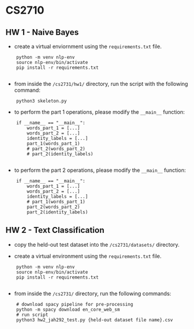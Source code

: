 # CS2710

## HW 1 - Naive Bayes

- create a virtual enviornment using the `requirements.txt` file.
```
    python -m venv nlp-env
    source nlp-env/bin/activate
    pip install -r requirements.txt
    
```

- from inside the `/cs2731/hw1/` directory, run the script with the following command:

```
    python3 skeleton.py
```

- to perform the part 1 operations, please modify the `__main__` function:

```
    if __name__ == "__main__":
        words_part_1 = [...]
        words_part_2 = [...]
        identity_labels = [...]
        part_1(words_part_1)
        # part_2(words_part_2)
        # part_2(identity_labels)
        
```

- to perform the part 2 operations, please modify the `__main__` function:

```
    if __name__ == "__main__":
        words_part_1 = [...]
        words_part_2 = [...]
        identity_labels = [...]
        # part_1(words_part_1)
        part_2(words_part_2)
        part_2(identity_labels)
```

## HW 2 - Text Classification

- copy the held-out test dataset into the `/cs2731/datasets/` directory.

- create a virtual environment using the `requirements.txt` file.

```
    python -m venv nlp-env
    source nlp-env/bin/activate
    pip install -r requirements.txt
    
```

- from inside the `/cs2731/` directory, run the following commands:

```
    # download spacy pipeline for pre-processing
    python -m spacy download en_core_web_sm
    # run script
    python3 hw2_jah292_test.py {held-out dataset file name}.csv
```

